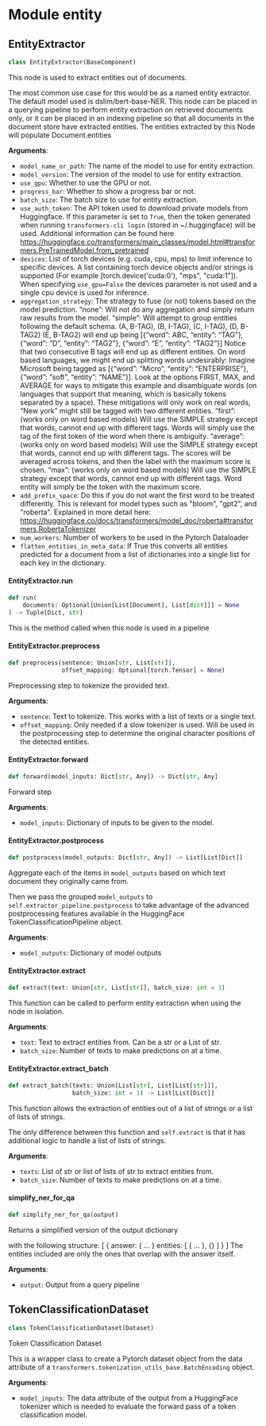 <a id="entity"></a>

# Module entity

<a id="entity.EntityExtractor"></a>

## EntityExtractor

```python
class EntityExtractor(BaseComponent)
```

This node is used to extract entities out of documents.

The most common use case for this would be as a named entity extractor.
The default model used is dslim/bert-base-NER.
This node can be placed in a querying pipeline to perform entity extraction on retrieved documents only,
or it can be placed in an indexing pipeline so that all documents in the document store have extracted entities.
The entities extracted by this Node will populate Document.entities

**Arguments**:

- `model_name_or_path`: The name of the model to use for entity extraction.
- `model_version`: The version of the model to use for entity extraction.
- `use_gpu`: Whether to use the GPU or not.
- `progress_bar`: Whether to show a progress bar or not.
- `batch_size`: The batch size to use for entity extraction.
- `use_auth_token`: The API token used to download private models from Huggingface.
If this parameter is set to `True`, then the token generated when running
`transformers-cli login` (stored in ~/.huggingface) will be used.
Additional information can be found here
https://huggingface.co/transformers/main_classes/model.html#transformers.PreTrainedModel.from_pretrained
- `devices`: List of torch devices (e.g. cuda, cpu, mps) to limit inference to specific devices.
A list containing torch device objects and/or strings is supported (For example
[torch.device('cuda:0'), "mps", "cuda:1"]). When specifying `use_gpu=False` the devices
parameter is not used and a single cpu device is used for inference.
- `aggregation_strategy`: The strategy to fuse (or not) tokens based on the model prediction.
“none”: Will not do any aggregation and simply return raw results from the model.
“simple”: Will attempt to group entities following the default schema.
          (A, B-TAG), (B, I-TAG), (C, I-TAG), (D, B-TAG2) (E, B-TAG2) will end up being
          [{“word”: ABC, “entity”: “TAG”}, {“word”: “D”, “entity”: “TAG2”}, {“word”: “E”, “entity”: “TAG2”}]
          Notice that two consecutive B tags will end up as different entities.
          On word based languages, we might end up splitting words undesirably: Imagine Microsoft being tagged
          as [{“word”: “Micro”, “entity”: “ENTERPRISE”}, {“word”: “soft”, “entity”: “NAME”}].
          Look at the options FIRST, MAX, and AVERAGE for ways to mitigate this example and disambiguate words
          (on languages that support that meaning, which is basically tokens separated by a space).
          These mitigations will only work on real words, “New york” might still be tagged with two different entities.
“first”: (works only on word based models) Will use the SIMPLE strategy except that words, cannot end up with
         different tags. Words will simply use the tag of the first token of the word when there is ambiguity.
“average”: (works only on word based models) Will use the SIMPLE strategy except that words, cannot end up with
           different tags. The scores will be averaged across tokens, and then the label with the maximum score is chosen.
“max”: (works only on word based models) Will use the SIMPLE strategy except that words, cannot end up with
       different tags. Word entity will simply be the token with the maximum score.
- `add_prefix_space`: Do this if you do not want the first word to be treated differently. This is relevant for
model types such as "bloom", "gpt2", and "roberta".
Explained in more detail here:
https://huggingface.co/docs/transformers/model_doc/roberta#transformers.RobertaTokenizer
- `num_workers`: Number of workers to be used in the Pytorch Dataloader
- `flatten_entities_in_meta_data`: If True this converts all entities predicted for a document from a list of
dictionaries into a single list for each key in the dictionary.

<a id="entity.EntityExtractor.run"></a>

#### EntityExtractor.run

```python
def run(
    documents: Optional[Union[List[Document], List[dict]]] = None
) -> Tuple[Dict, str]
```

This is the method called when this node is used in a pipeline

<a id="entity.EntityExtractor.preprocess"></a>

#### EntityExtractor.preprocess

```python
def preprocess(sentence: Union[str, List[str]],
               offset_mapping: Optional[torch.Tensor] = None)
```

Preprocessing step to tokenize the provided text.

**Arguments**:

- `sentence`: Text to tokenize. This works with a list of texts or a single text.
- `offset_mapping`: Only needed if a slow tokenizer is used. Will be used in the postprocessing step to
determine the original character positions of the detected entities.

<a id="entity.EntityExtractor.forward"></a>

#### EntityExtractor.forward

```python
def forward(model_inputs: Dict[str, Any]) -> Dict[str, Any]
```

Forward step

**Arguments**:

- `model_inputs`: Dictionary of inputs to be given to the model.

<a id="entity.EntityExtractor.postprocess"></a>

#### EntityExtractor.postprocess

```python
def postprocess(model_outputs: Dict[str, Any]) -> List[List[Dict]]
```

Aggregate each of the items in `model_outputs` based on which text document they originally came from.

Then we pass the grouped `model_outputs` to `self.extractor_pipeline.postprocess` to take advantage of the
advanced postprocessing features available in the HuggingFace TokenClassificationPipeline object.

**Arguments**:

- `model_outputs`: Dictionary of model outputs

<a id="entity.EntityExtractor.extract"></a>

#### EntityExtractor.extract

```python
def extract(text: Union[str, List[str]], batch_size: int = 1)
```

This function can be called to perform entity extraction when using the node in isolation.

**Arguments**:

- `text`: Text to extract entities from. Can be a str or a List of str.
- `batch_size`: Number of texts to make predictions on at a time.

<a id="entity.EntityExtractor.extract_batch"></a>

#### EntityExtractor.extract\_batch

```python
def extract_batch(texts: Union[List[str], List[List[str]]],
                  batch_size: int = 1) -> List[List[Dict]]
```

This function allows the extraction of entities out of a list of strings or a list of lists of strings.

The only difference between this function and `self.extract` is that it has additional logic to handle a
list of lists of strings.

**Arguments**:

- `texts`: List of str or list of lists of str to extract entities from.
- `batch_size`: Number of texts to make predictions on at a time.

<a id="entity.simplify_ner_for_qa"></a>

#### simplify\_ner\_for\_qa

```python
def simplify_ner_for_qa(output)
```

Returns a simplified version of the output dictionary

with the following structure:
[
    {
        answer: { ... }
        entities: [ { ... }, {} ]
    }
]
The entities included are only the ones that overlap with
the answer itself.

**Arguments**:

- `output`: Output from a query pipeline

<a id="entity.TokenClassificationDataset"></a>

## TokenClassificationDataset

```python
class TokenClassificationDataset(Dataset)
```

Token Classification Dataset

This is a wrapper class to create a Pytorch dataset object from the data attribute of a
`transformers.tokenization_utils_base.BatchEncoding` object.

**Arguments**:

- `model_inputs`: The data attribute of the output from a HuggingFace tokenizer which is needed to evaluate the
forward pass of a token classification model.

